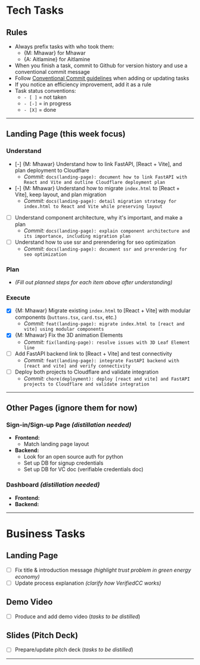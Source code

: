 # Tech Tasks

## Rules
- Always prefix tasks with who took them:  
  - {M: Mhawar} for Mhawar  
  - {A: Aitlamine} for Aitlamine  
- When you finish a task, commit to Github for version history and use a conventional commit message  
- Follow [Conventional Commit guidelines](https://www.conventionalcommits.org/en/v1.0.0/) when adding or updating tasks  
- If you notice an efficiency improvement, add it as a rule  
- Task status conventions:  
  - `- [ ]` = not taken  
  - `- [-]` = in progress  
  - `- [X]` = done  

***

## Landing Page (this week focus)

### Understand
- [-] {M: Mhawar} Understand how to link FastAPI, [React + Vite], and plan deployment to Cloudflare  
  - _Commit:_ `docs(landing-page): document how to link FastAPI with React and Vite and outline Cloudflare deployment plan`
- [-] {M: Mhawar} Understand how to migrate `index.html` to [React + Vite], keep layout, and plan migration  
  - _Commit:_ `docs(landing-page): detail migration strategy for index.html to React and Vite while preserving layout`
- [ ] Understand component architecture, why it's important, and make a plan  
  - _Commit:_ `docs(landing-page): explain component architecture and its importance, including migration plan`
- [ ] Understand how to use ssr and prerendering for seo optimization
  - _Commit:_ `docs(landing-page): document ssr and prerendering for seo optimization`


### Plan
- _(Fill out planned steps for each item above after understanding)_

### Execute
- [x] {M: Mhawar} Migrate existing `index.html` to [React + Vite] with modular components (`buttons.tsx`, `card.tsx`, etc.)  
  - _Commit:_ `feat(landing-page): migrate index.html to [react and vite] using modular components`
- [x] {M: Mhawar} Fix the 3D animation Elements 
  - _Commit:_ `fix(landing-page): resolve issues with 3D Leaf Element line`
- [ ] Add FastAPI backend link to [React + Vite] and test connectivity  
  - _Commit:_ `feat(landing-page): integrate FastAPI backend with [react and vite] and verify connectivity`
- [ ] Deploy both projects to Cloudflare and validate integration  
  - _Commit:_ `chore(deployment): deploy [react and vite] and FastAPI projects to Cloudflare and validate integration`

***

## Other Pages (ignore them for now)

### Sign-in/Sign-up Page _(distillation needed)_
- **Frontend:**  
  - Match landing page layout
- **Backend:**  
  - Look for an open source auth for python
  - Set up DB for signup credentials  
  - Set up DB for VC doc (verifiable credentials doc)

### Dashboard _(distillation needed)_
- **Frontend:**  
- **Backend:**  

***

# Business Tasks

## Landing Page
- [ ] Fix title & introduction message _(highlight trust problem in green energy economy)_
- [ ] Update process explanation _(clarify how VerifiedCC works)_

## Demo Video
- [ ] Produce and add demo video (_tasks to be distilled_)

## Slides (Pitch Deck)
- [ ] Prepare/update pitch deck (_tasks to be distilled_)

***